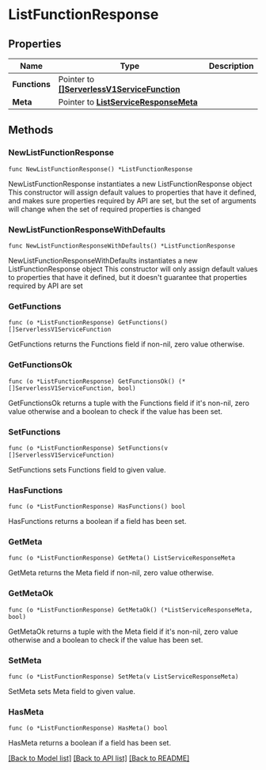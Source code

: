 # ListFunctionResponse

## Properties

Name | Type | Description
------------ | ------------- | -------------
**Functions** | Pointer to [**[]ServerlessV1ServiceFunction**](ServerlessV1ServiceFunction.md) |  | [optional] 
**Meta** | Pointer to [**ListServiceResponseMeta**](ListServiceResponse_meta.md) |  | [optional] 

## Methods

### NewListFunctionResponse

`func NewListFunctionResponse() *ListFunctionResponse`

NewListFunctionResponse instantiates a new ListFunctionResponse object
This constructor will assign default values to properties that have it defined,
and makes sure properties required by API are set, but the set of arguments
will change when the set of required properties is changed

### NewListFunctionResponseWithDefaults

`func NewListFunctionResponseWithDefaults() *ListFunctionResponse`

NewListFunctionResponseWithDefaults instantiates a new ListFunctionResponse object
This constructor will only assign default values to properties that have it defined,
but it doesn't guarantee that properties required by API are set

### GetFunctions

`func (o *ListFunctionResponse) GetFunctions() []ServerlessV1ServiceFunction`

GetFunctions returns the Functions field if non-nil, zero value otherwise.

### GetFunctionsOk

`func (o *ListFunctionResponse) GetFunctionsOk() (*[]ServerlessV1ServiceFunction, bool)`

GetFunctionsOk returns a tuple with the Functions field if it's non-nil, zero value otherwise
and a boolean to check if the value has been set.

### SetFunctions

`func (o *ListFunctionResponse) SetFunctions(v []ServerlessV1ServiceFunction)`

SetFunctions sets Functions field to given value.

### HasFunctions

`func (o *ListFunctionResponse) HasFunctions() bool`

HasFunctions returns a boolean if a field has been set.

### GetMeta

`func (o *ListFunctionResponse) GetMeta() ListServiceResponseMeta`

GetMeta returns the Meta field if non-nil, zero value otherwise.

### GetMetaOk

`func (o *ListFunctionResponse) GetMetaOk() (*ListServiceResponseMeta, bool)`

GetMetaOk returns a tuple with the Meta field if it's non-nil, zero value otherwise
and a boolean to check if the value has been set.

### SetMeta

`func (o *ListFunctionResponse) SetMeta(v ListServiceResponseMeta)`

SetMeta sets Meta field to given value.

### HasMeta

`func (o *ListFunctionResponse) HasMeta() bool`

HasMeta returns a boolean if a field has been set.


[[Back to Model list]](../README.md#documentation-for-models) [[Back to API list]](../README.md#documentation-for-api-endpoints) [[Back to README]](../README.md)


